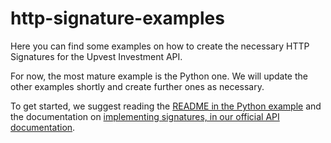 # http-signature-examples

Here you can find some examples on how to create the necessary HTTP
Signatures for the Upvest Investment API.

For now, the most mature example is the Python one. We will update the
other examples shortly and create further ones as necessary.

To get started, we suggest reading the [README in the Python
example](./Python/README.md) and the documentation on [implementing
signatures, in our official API
documentation](https://docs.upvest.co/tutorials/implementing_http_signatures).
